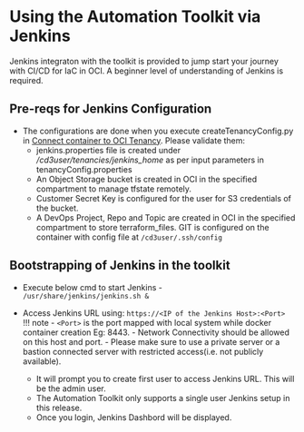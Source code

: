 # Using the Automation Toolkit via Jenkins

Jenkins integraton with the toolkit is provided to jump start your journey with CI/CD for IaC in OCI. A beginner level of understanding of Jenkins is required.

## **Pre-reqs for Jenkins Configuration**
* The configurations are done when you execute createTenancyConfig.py in [Connect container to OCI Tenancy](connect-container-to-oci-tenancy.md). Please validate them:
  - jenkins.properties file is created under _/cd3user/tenancies/jenkins\_home_  as per input parameters in tenancyConfig.properties<br>
  - An Object Storage bucket is created in OCI in the specified compartment to manage tfstate remotely. <br>
  - Customer Secret Key is configured for the user for S3 credentials of the bucket. <br>
  - A DevOps Project, Repo and Topic are created in OCI in the specified compartment to store terraform_files. GIT is configured on the container with config file at ```/cd3user/.ssh/config``` <br>


## **Bootstrapping of Jenkins in the toolkit**

* Execute below cmd to start Jenkins - <br>
```/usr/share/jenkins/jenkins.sh &```

* Access Jenkins URL using: ```https://<IP of the Jenkins Host>:<Port>``` 
  <br>
!!! note
      - ```<Port>``` is the port mapped with local system while docker container creation Eg: 8443.
      -  Network Connectivity should be allowed on this host and port.
      -  Please make sure to use a private server or a bastion connected server with restricted access(i.e. not publicly available).

  - It will prompt you to create first user to access Jenkins URL. This will be the admin user.
  - The Automation Toolkit only supports a single user Jenkins setup in this release.
  - Once you login, Jenkins Dashbord will be displayed.
